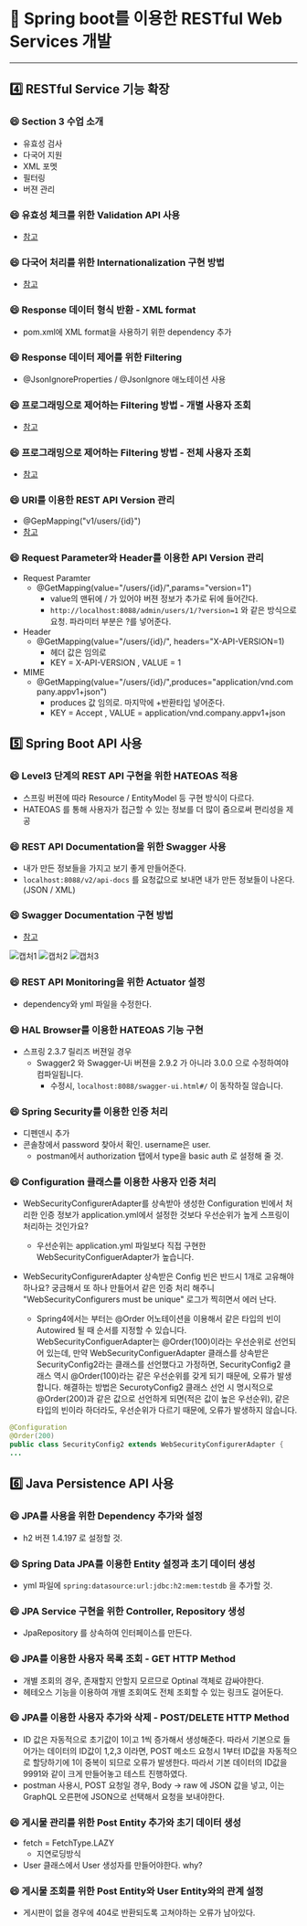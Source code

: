 # :cherry_blossom: Spring boot를 이용한 RESTful Web Services 개발

---

## :four: RESTful Service 기능 확장

### :smile: Section 3 수업 소개

- 유효성 검사
- 다국어 지원
- XML 포멧
- 필터링
- 버젼 관리

### :smile: 유효성 체크를 위한 Validation API 사용
- [참고](https://mangkyu.tistory.com/72)

### :smile: 다국어 처리를 위한 Internationalization 구현 방법
- [참고](https://spiralmoon.tistory.com/entry/Spring-boot-Spring-boot%EC%97%90%EC%84%9C-%EB%8B%A4%EA%B5%AD%EC%96%B4-%EC%A7%80%EC%9B%90%ED%95%98%EA%B8%B0-1?category=790800)

### :smile: Response 데이터 형식 반환 - XML format
- pom.xml에 XML format을 사용하기 위한 dependency 추가

### :smile: Response 데이터 제어를 위한 Filtering
- @JsonIgnoreProperties / @JsonIgnore 애노테이션 사용

### :smile: 프로그래밍으로 제어하는 Filtering 방법 - 개별 사용자 조회
- [참고](https://pooney.tistory.com/69)

### :smile: 프로그래밍으로 제어하는 Filtering 방법 - 전체 사용자 조회
- [참고](https://pooney.tistory.com/69)

### :smile: URI를 이용한 REST API Version 관리
- @GepMapping("v1/users/{id}")
- [참고](https://gompangs.tistory.com/entry/JAVASpring-BeanUtils-%EA%B4%80%EB%A0%A8)

### :smile: Request Parameter와 Header를 이용한 API Version 관리
- Request Paramter
  - @GetMapping(value="/users/{id}/",params="version=1")
    - value의 맨뒤에 / 가 있어야 버젼 정보가 추가로 뒤에 들어간다.
    - `http://localhost:8088/admin/users/1/?version=1` 와 같은 방식으로 요청. 파라미터 부분은 ?를 넣어준다.
- Header
  - @GetMapping(value="/users/{id}/", headers="X-API-VERSION=1)
    - 헤더 값은 임의로
    - KEY = X-API-VERSION , VALUE = 1
- MIME
  - @GetMapping(value="/users/{id}/",produces="application/vnd.company.appv1+json")
    - produces 값 임의로. 마지막에 +반환타입 넣어준다.
    - KEY = Accept , VALUE = application/vnd.company.appv1+json

## :five: Spring Boot API 사용

### :smile: Level3 단계의 REST API 구현을 위한 HATEOAS 적용
- 스프링 버젼에 따라 Resource / EntityModel 등 구현 방식이 다르다.
- HATEOAS 를 통해 사용자가 접근할 수 있는 정보를 더 많이 줌으로써 편리성을 제공

### :smile: REST API Documentation을 위한 Swagger 사용
- 내가 만든 정보들을 가지고 보기 좋게 만들어준다.
- `localhost:8088/v2/api-docs` 를 요청값으로 보내면 내가 만든 정보들이 나온다.(JSON / XML)

### :smile: Swagger Documentation 구현 방법
- [참고](https://springboot.tistory.com/24)

![캡처1](https://user-images.githubusercontent.com/47052106/103926980-05708280-515d-11eb-8f99-066ab656e1d8.JPG)
![캡처2](https://user-images.githubusercontent.com/47052106/103926975-03a6bf00-515d-11eb-9473-12127e36d2d5.JPG)
![캡처3](https://user-images.githubusercontent.com/47052106/103926977-04d7ec00-515d-11eb-91df-a8214847c9d3.JPG)

### :smile: REST API Monitoring을 위한 Actuator 설정
- dependency와 yml 파일을 수정한다.

### :smile: HAL Browser를 이용한 HATEOAS 기능 구현
- 스프링 2.3.7 릴리즈 버젼일 경우
  - Swagger2 와 Swagger-Ui 버젼을 2.9.2 가 아니라 3.0.0 으로 수정하여야 컴파일됩니다.
    - 수정시, `localhost:8088/swagger-ui.html#/` 이 동작하질 않습니다.

### :smile: Spring Security를 이용한 인증 처리
- 디펜덴시 추가
- 콘솔창에서 password 찾아서 확인. username은 user. 
  - postman에서 authorization 탭에서 type을 basic auth 로 설정해 줄 것.
  
### :smile: Configuration 클래스를 이용한 사용자 인증 처리
- WebSecurityConfigurerAdapter를 상속받아 생성한 Configuration 빈에서 처리한 인증 정보가 application.yml에서 설정한 것보다 우선순위가 높게 스프링이 처리하는 것인가요?
  - 우선순위는 application.yml 파일보다 직접 구현한 WebSecurityConfiguerAdapter가 높습니다. 
  
- WebSecurityConfigurerAdapter 상속받은 Config 빈은 반드시 1개로 고유해야 하나요? 궁금해서 또 하나 만들어서 같은 인증 처리 해주니 "WebSecurityConfigurers must be unique" 로그가 찍히면서 에러 난다.
  - Spring4에서는 부터는 @Order 어노테이션을 이용해서 같은 타입의 빈이 Autowired 될 때 순서를 지정할 수 있습니다. WebSecurityConfiguerAdapter는 @Order(100)이라는 우선순위로 선언되어 있는데, 만약 WebSecurityConfiguerAdapter 클래스를 상속받은 SecurityConfig2라는 클래스를 선언했다고 가정하면, SecurityConfig2 클래스 역시 @Order(100)라는 같은 우선순위를 갖게 되기 때문에, 오류가 발생합니다. 해결하는 방법은 SecurotyConfig2 클래스 선언 시 명시적으로 @Order(200)과 같은 값으로 선언하게 되면(적은 값이 높은 우선순위), 같은 타입의 빈이라 하더라도, 우선순위가 다르기 때문에, 오류가 발생하지 않습니다. 
```java
@Configuration
@Order(200)
public class SecurityConfig2 extends WebSecurityConfigurerAdapter {
...
```

## :six: Java Persistence API 사용

### :smile: JPA를 사용을 위한 Dependency 추가와 설정
- h2 버젼 1.4.197 로 설정할 것.

### :smile: Spring Data JPA를 이용한 Entity 설정과 초기 데이터 생성
- yml 파일에 `spring:datasource:url:jdbc:h2:mem:testdb` 을 추가할 것.

### :smile: JPA Service 구현을 위한 Controller, Repository 생성
- JpaRepository 를 상속하여 인터페이스를 만든다.

### :smile: JPA를 이용한 사용자 목록 조회 - GET HTTP Method
- 개별 조회의 경우, 존재할지 안할지 모르므로 Optinal 객체로 감싸야한다. 
- 헤테오스 기능을 이용하여 개별 조회여도 전체 조회할 수 있는 링크도 걸어둔다.

### :smile: JPA를 이용한 사용자 추가와 삭제 - POST/DELETE HTTP Method
- ID 값은 자동적으로 초기값이 1이고 1씩 증가해서 생성해준다. 따라서 기본으로 들어가는 데이터의 ID값이 1,2,3 이라면, POST 메소드 요청시 1부터 ID값을 자동적으로 할당하기에 1이 중복이 되므로 오류가 발생한다. 따라서 기본 데이터의 ID값을 9991와 같이 크게 만들어놓고 테스트 진행하였다.
- postman 사용시, POST 요청일 경우, Body -> raw 에 JSON 값을 넣고, 이는 GraphQL 오른편에 JSON으로 선택해서 요청을 보내야한다.

### :smile: 게시물 관리를 위한 Post Entity 추가와 초기 데이터 생성
- fetch = FetchType.LAZY
  - 지연로딩방식
- User 클래스에서 User 생성자를 만들어야한다. why?

### :smile: 게시물 조회를 위한 Post Entity와 User Entity와의 관계 설정
- 게시판이 없을 경우에 404로 반환되도록 고쳐야하는 오류가 남아있다.
